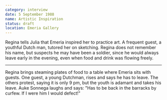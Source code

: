 ```yaml
---
category: interview
date: 5 September 1988
name: Artistic Inspiration
status: draft
location: Emeria Gallery
---
```

Regina tells Julia that Emeria inspired her to practice art. A frequent guest, a youthful Dutch man, tutored her on sketching. Regina does not remember his name, but suspects he may have been a soldier, since he would always leave early in the evening, even when food and drink was flowing freely.

------

Regina brings steaming plates of food to a table where Emeria sits with guests. One guest, a young Dutchman, rises and says he has to leave. The others protest, saying it is only 9 pm, but the youth is adamant and takes his leave. Auke Sonnega laughs and says: "Has to be back in the barracks by curfew. If I were him I would defect!"